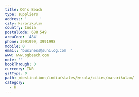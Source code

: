 ```yaml
---
title: OG's Beach
type: suppliers
address: '      '
city: Mararikulam
country: India
postalCode: 688 549
areaCode: '484'
phone: 3991999, 3991998
mobile: 0
email: 'business@sunilog.com  '
www: www.ogbeach.com
note: ''
bookThrough: 0
currency: INR
gstType: 0
path: /destinations/india/states/kerala/cities/mararikulam/
category:
  - H
---
```


